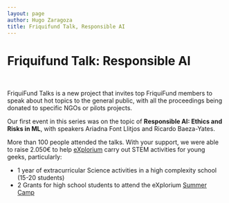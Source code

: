 ```yaml
---
layout: page
author: Hugo Zaragoza
title: Friquifund Talk, Responsible AI
---
```


# Friquifund Talk: Responsible AI

<br />
<object data="/assets/blog/talk1.jpg" width="100%" height="1200px"></object>

FriquiFund Talks is a new project that invites top FriquiFund members to speak about hot topics to the general public, with all the proceedings being donated to specific NGOs or pilots projects.

Our first event in this series was on the topic of **Responsible AI: Ethics and Risks in ML**, with speakers Ariadna Font Llitjos and Ricardo Baeza-Yates. 

More than 100 people attended the talks. With your support, we were able to raise 2.050€ to help [eXplorium](https://explorium.cat/)  carry out  STEM activities for young geeks, particularly:

* 1 year of extracurricular Science activities in a high complexity school (15-20 students)
* 2  Grants for high school students to attend the eXplorium [Summer Camp](https://explorium.cat/colonies-destiu-2023)


<br />
<object data="/assets/blog/talk2.jpg" width="100%" height="1200px"></object>
